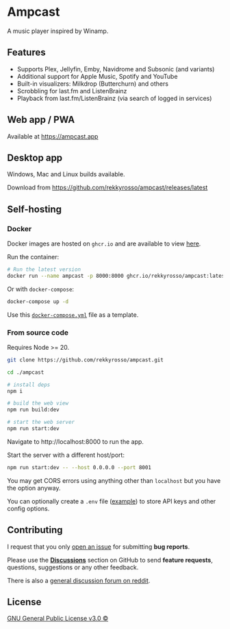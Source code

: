 # Ampcast

A music player inspired by Winamp.

## Features

* Supports Plex, Jellyfin, Emby, Navidrome and Subsonic (and variants)
* Additional support for Apple Music, Spotify and YouTube
* Built-in visualizers: Milkdrop (Butterchurn) and others
* Scrobbling for last.fm and ListenBrainz
* Playback from last.fm/ListenBrainz (via search of logged in services)

## Web app / PWA

Available at https://ampcast.app

## Desktop app

Windows, Mac and Linux builds available.

Download from https://github.com/rekkyrosso/ampcast/releases/latest

## Self-hosting

### Docker

Docker images are hosted on `ghcr.io` and are available to view [here](https://github.com/rekkyrosso/ampcast/pkgs/container/ampcast).

Run the container:

```bash
# Run the latest version
docker run --name ampcast -p 8000:8000 ghcr.io/rekkyrosso/ampcast:latest
```

Or with `docker-compose`:

```bash
docker-compose up -d
```

Use this [`docker-compose.yml`](https://raw.githubusercontent.com/rekkyrosso/ampcast/refs/heads/main/docker-compose.yml) file as a template.

### From source code

Requires Node >= 20.

```bash
git clone https://github.com/rekkyrosso/ampcast.git

cd ./ampcast

# install deps
npm i

# build the web view
npm run build:dev

# start the web server
npm run start:dev
```

Navigate to http://localhost:8000 to run the app.

Start the server with a different host/port:

```bash
npm run start:dev -- --host 0.0.0.0 --port 8001
```

You may get CORS errors using anything other than `localhost` but you have the option anyway.

You can optionally create a `.env` file ([example](https://raw.githubusercontent.com/rekkyrosso/ampcast/refs/heads/main/.env.example)) to store API keys and other config options.

## Contributing

I request that you only [open an issue](https://github.com/rekkyrosso/ampcast/issues) for submitting **bug reports**.

Please use the [**Discussions**](https://github.com/rekkyrosso/ampcast/discussions) section on GitHub to send **feature requests**, questions, suggestions or any other feedback.

There is also a [general discussion forum on reddit](https://www.reddit.com/r/ampcast).

## License

[GNU General Public License v3.0 ©](https://github.com/rekkyrosso/ampcast/blob/main/LICENSE)
